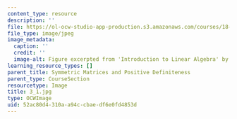 ```yaml
---
content_type: resource
description: ''
file: https://ol-ocw-studio-app-production.s3.amazonaws.com/courses/18-06sc-linear-algebra-fall-2011/52ac80d4310aa94ccbaedf6e0fd4853d_3_1.jpg
file_type: image/jpeg
image_metadata:
  caption: ''
  credit: ''
  image-alt: Figure excerpted from 'Introduction to Linear Algebra' by G.S. Strang
learning_resource_types: []
parent_title: Symmetric Matrices and Positive Definiteness
parent_type: CourseSection
resourcetype: Image
title: 3_1.jpg
type: OCWImage
uid: 52ac80d4-310a-a94c-cbae-df6e0fd4853d
---
```

